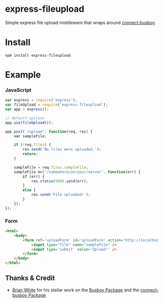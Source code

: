 express-fileupload
===========
Simple express file upload middleware that wraps around [connect-busboy](https://github.com/mscdex/connect-busboy).


Install
=======

    npm install express-fileupload


Example
=======

### JavaScript

```javascript
var express = require('express');
var fileUpload = require('express-fileupload');
var app = express();

// default options
app.use(fileUpload());

app.post('/upload', function(req, res) {
	var sampleFile;

	if (!req.files) {
		res.send('No files were uploaded.');
		return;
	}

	sampleFile = req.files.sampleFile;
	sampleFile.mv('/somewhere/on/your/server', function(err) {
		if (err) {
			res.status(500).send(err);
		}
		else {
			res.send('File uploaded!');
		}
	});
});
```

### Form
```html
<html>
	<body>
		<form ref='uploadForm' id='uploadForm' action='http://localhost:8000/upload' method='post' encType="multipart/form-data">
			<input type="file" name="sampleFile" />
			<input type='submit' value='Upload!' />
		</form>		
	</body>
</html>
```

## Thanks & Credit

* [Brian White](https://github.com/mscdex) for his stellar work on the [Busboy Package](https://github.com/mscdex/busboy) and the [connect-busboy Package](https://github.com/mscdex/connect-busboy)
